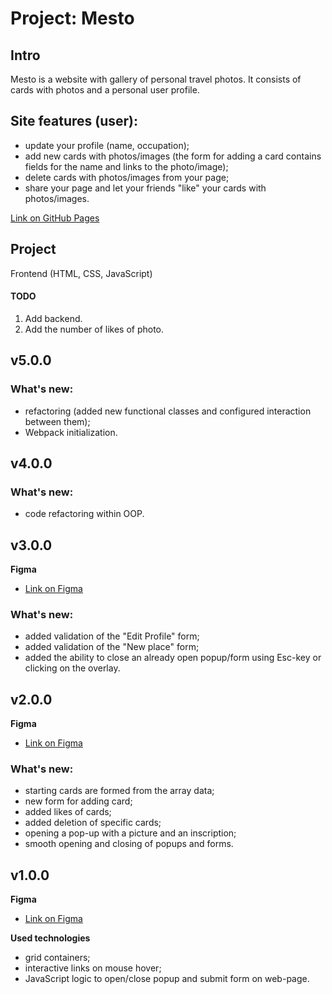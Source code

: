 # Project: Mesto


## Intro

Mesto is a website with gallery of personal travel photos.
It consists of cards with photos and a personal user profile.

## Site features (user):
- update your profile (name, occupation);
- add new cards with photos/images (the form for adding a card contains fields for the name and links to the photo/image);
- delete cards with photos/images from your page;
- share your page and let your friends "like" your cards with photos/images.

[Link on GitHub Pages](https://shamankas.github.io/mesto)

## Project

Frontend (HTML, CSS, JavaScript)

#### TODO
1. Add backend.
2. Add the number of likes of photo.

## v5.0.0
### What's new:

* refactoring (added new functional classes and configured interaction between them);
* Webpack initialization.


## v4.0.0
### What's new:

* code refactoring within OOP.


## v3.0.0
**Figma**

* [Link on Figma](https://www.figma.com/file/lp3nhRANQG99y1MMhrpMKc/JavaScript.-Sprint-6?node-id=0%3A1&t=igZtPiHdTddlwLw6-0)

### What's new:

* added validation of the "Edit Profile" form;
* added validation of the "New place" form;
* added the ability to close an already open popup/form using Esc-key or clicking on the overlay.


## v2.0.0
**Figma**

* [Link on Figma](https://www.figma.com/file/KxcsC2y8QcwCaMvSTGYLew/JavaScript.-Sprint-5?t=unqwuoQCsVanoecb-6)

### What's new:

* starting cards are formed from the array data;
* new form for adding card;
* added likes of cards;
* added deletion of specific cards;
* opening a pop-up with a picture and an inscription;
* smooth opening and closing of popups and forms.


## v1.0.0
**Figma**

* [Link on Figma](https://www.figma.com/file/FiBfMYuLOMMg3zF2toP7sx/JavaScript.-Sprint-4?node-id=28212%3A2&t=jHdKPGSN5jKAS0Vf-1)

**Used technologies**

* grid containers;
* interactive links on mouse hover;
* JavaScript logic to open/close popup and submit form on web-page.